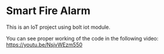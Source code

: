 
# Smart Fire Alarm

This is an IoT project using bolt iot module.

You can see proper working of the code in the following video:
https://youtu.be/NsjvWEzm550 
